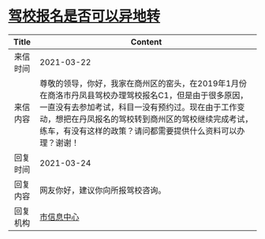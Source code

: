 # <a href="http://www.shangluo.gov.cn/zmhd/ldxxxx.jsp?urltype=leadermail.LeaderMailContentUrl&wbtreeid=1112&leadermailid=7056">驾校报名是否可以异地转</a>
|Title|Content|
|:---:|---|
|来信时间|2021-03-22|
|来信内容|尊敬的领导，你好，我家在商州区的窑头，在2019年1月份在商洛市丹凤县驾校办理驾校报名C1，但是由于很多原因，一直没有去参加考试，科目一没有预约过。现在由于工作变动，想把在丹凤报名的驾校转到商州区的驾校继续完成考试，练车，有没有这样的政策？请问都需要提供什么资料可以办理？谢谢！|
|回复时间|2021-03-24|
|回复内容|网友你好，建议你向所报驾校咨询。|
|回复机构|<a href="../../categories/agencies/市信息中心.md">市信息中心</a>|

